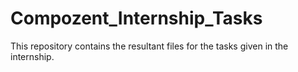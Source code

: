 # Compozent_Internship_Tasks
This repository contains the resultant files for the tasks given in the internship.
